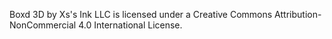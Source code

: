 Boxd 3D by Xs's Ink LLC is licensed under a Creative Commons Attribution-NonCommercial 4.0 International License.